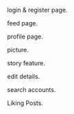 login & register page.

feed page.

profile page.

picture.

story feature.

edit details.

search accounts.

Liking Posts.
